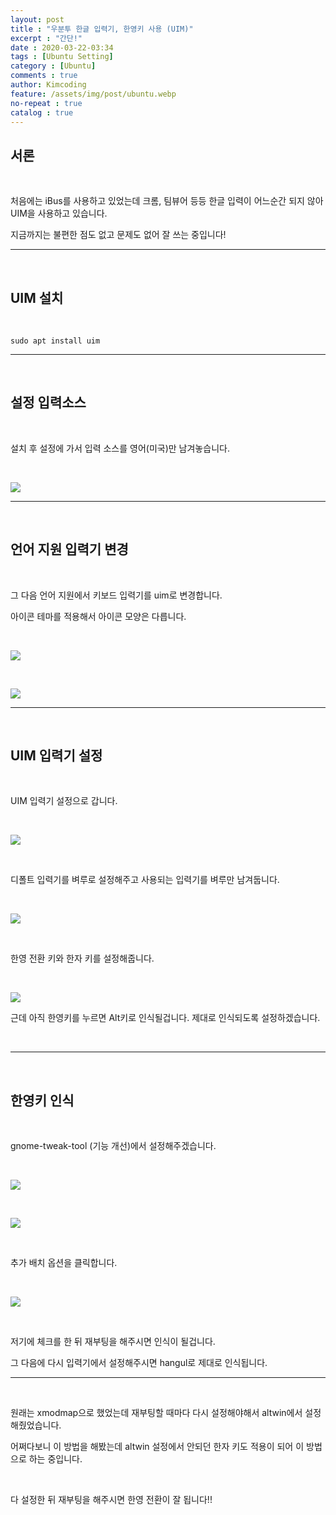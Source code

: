 ```yaml
---
layout: post
title : "우분투 한글 입력기, 한영키 사용 (UIM)"
excerpt : "간단!"
date : 2020-03-22-03:34
tags : [Ubuntu Setting]
category : [Ubuntu]
comments : true
author: Kimcoding
feature: /assets/img/post/ubuntu.webp
no-repeat : true
catalog : true
---
```




## 서론

<br/>

처음에는 iBus를 사용하고 있었는데 크롬, 팀뷰어 등등 한글 입력이 어느순간 되지 않아 UIM을 사용하고 있습니다.



지금까지는 불편한 점도 없고 문제도 없어 잘 쓰는 중입니다!


---

<br/>

## UIM 설치

<br/>

```shell
sudo apt install uim
```

---
<br/>

## 설정 입력소스

<br/>

설치 후 설정에 가서 입력 소스를 영어(미국)만 남겨놓습니다.

<br/>

![](https://user-images.githubusercontent.com/57852139/77234640-6beadb00-6bf3-11ea-89f0-571481c93a96.png)


---

<br/>

## 언어 지원 입력기 변경

<br/>

그 다음 언어 지원에서 키보드 입력기를 uim로 변경합니다.

아이콘 테마를 적용해서 아이콘 모양은 다릅니다.

<br/>

![](https://user-images.githubusercontent.com/57852139/77235127-a43fe880-6bf6-11ea-9af2-8a4b38a11e1c.png)


<br/>


![](https://user-images.githubusercontent.com/57852139/77234974-93db3e00-6bf5-11ea-9647-73fa9f276817.png)


---

<br/>

## UIM 입력기 설정

<br/>

UIM 입력기 설정으로 갑니다.



<br/>



![](https://user-images.githubusercontent.com/57852139/77234794-87a2b100-6bf4-11ea-9285-c2c119a44bc2.png)





<br/>



디폴트 입력기를 벼루로 설정해주고 사용되는 입력기를 벼루만 남겨둡니다.

<br/>

![](https://user-images.githubusercontent.com/57852139/77235042-faf8f280-6bf5-11ea-8a85-c6218278e784.png)



<br/>



한영 전환 키와 한자 키를 설정해줍니다.

<br/>

![](https://user-images.githubusercontent.com/57852139/77235435-f4b84580-6bf8-11ea-90ce-08661fbd746a.png)
<br/>

근데 아직 한영키를 누르면 Alt키로 인식될겁니다. 제대로 인식되도록 설정하겠습니다.

<br/>

---

<br/>


## 한영키 인식

<br/>

gnome-tweak-tool (기능 개선)에서 설정해주겠습니다.

<br/>

![](https://user-images.githubusercontent.com/57852139/77235175-fbde5400-6bf6-11ea-8034-27242a8208f6.png)

<br/>

![](https://user-images.githubusercontent.com/57852139/77235206-347e2d80-6bf7-11ea-9fc9-c4d1a09a1d79.png)

<br/>

추가 배치 옵션을 클릭합니다.

<br/>

![](https://user-images.githubusercontent.com/57852139/77235223-5d062780-6bf7-11ea-9ef2-4566ef47b146.png)

<br/>

저기에 체크를 한 뒤 재부팅을 해주시면 인식이 될겁니다.

그 다음에 다시 입력기에서 설정해주시면 hangul로 제대로 인식됩니다.

---

<br/>

원래는 xmodmap으로 했었는데 재부팅할 때마다 다시 설정해야해서 altwin에서 설정해줬었습니다.

어쩌다보니 이 방법을 해봤는데 altwin 설정에서 안되던 한자 키도 적용이 되어 이 방법으로 하는 중입니다.

<br/>

다 설정한 뒤 재부팅을 해주시면 한영 전환이 잘 됩니다!!